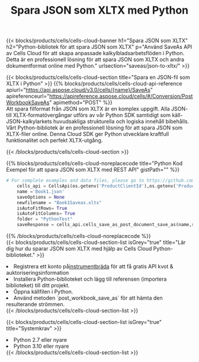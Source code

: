 ﻿---
title:  Spara JSON som XLTX med Python
description:  Använder Aspose.Cells Cloud SDK för Python för att spara JSON-formatfil som XLTX-formatfil.
kwords: Excel, Save JSON as XLTX, REST, Python
howto: How to save JSON as XLTX using Aspose.Cells Cloud Python library.
---
{{< blocks/products/cells/cells-cloud-banner h1="Spara JSON som XLTX" h2="Python-bibliotek för att spara JSON som XLTX" p="Använd SaveAs API av Cells Cloud för att skapa anpassade kalkylbladsarbetsflöden i Python. Detta är en professionell lösning för att spara JSON som XLTX och andra dokumentformat online med Python." urlsection="saveas/json-to-xltx/" >}}

{{< blocks/products/cells/cells-cloud-section title="Spara en JSON-fil som XLTX i Python" >}}
{{% blocks/products/cells/cells-cloud-api-reference apiurl="https://api.aspose.cloud/v3.0/cells/{name}/SaveAs" apireferenceurl="https://apireference.aspose.cloud/cells/#/Conversion/PostWorkbookSaveAs" apimethod="POST" %}}
<br/>
Att spara filformat från JSON som XLTX är en komplex uppgift. Alla JSON- till XLTX-formatövergångar utförs av vår Python SDK samtidigt som käll-JSON-kalkylarkets huvudsakliga strukturella och logiska innehåll bibehålls. Vårt Python-bibliotek är en professionell lösning för att spara JSON som XLTX-filer online. Denna Cloud SDK ger Python utvecklare kraftfull funktionalitet och perfekt XLTX-utgång.

{{< /blocks/products/cells/cells-cloud-section >}}

{{% blocks/products/cells/cells-cloud-noreplacecode title="Python Kod Exempel för att spara JSON som XLTX med REST API" gistPath="" %}}
  
```python
# For complete examples and data files, please go to https://github.com/aspose-cells-cloud/aspose-cells-cloud-python/
    cells_api = CellsApi(os.getenv('ProductClientId'),os.getenv('ProductClientSecret'))
    name ='Book1.json'    
    saveOptions = None
    newfilename = "Book1Saveas.xltx"
    isAutoFitRows= True
    isAutoFitColumns= True
    folder = "PythonTest"
    saveResponse = cells_api.cells_save_as_post_document_save_as(name,save_options=saveOptions, newfilename=(folder +'/' + newfilename),folder=folder)
```
  
{{% /blocks/products/cells/cells-cloud-noreplacecode %}}
<br/>
{{< blocks/products/cells/cells-cloud-section-list isGrey="true" title="Lär dig hur du sparar JSON som XLTX med hjälp av Cells Cloud Python-biblioteket." >}}
<li> Registrera ett konto på<a href="https://dashboard.aspose.cloud/">instrumentbräda</a> för att få gratis API kvot & auktoriseringsinformation</li>
<li>Installera Python-biblioteket och lägg till referensen (importera biblioteket) till ditt projekt.</li>
<li>Öppna källfilen i Python.</li>
<li>Använd metoden `post_workbook_save_as` för att hämta den resulterande strömmen.</li>
{{< /blocks/products/cells/cells-cloud-section-list >}}

{{< blocks/products/cells/cells-cloud-section-list isGrey="true" title="Systemkrav" >}}
<li>Python 2.7 eller nyare</li>
<li>Python 3.10 eller nyare</li>
{{< /blocks/products/cells/cells-cloud-section-list >}}
